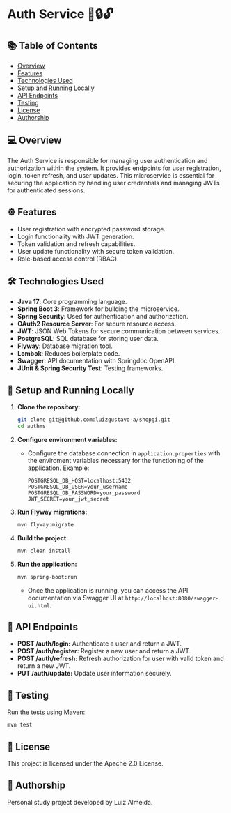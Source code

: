 ﻿# Auth Service 🔑🔒🔓

## 📚 Table of Contents
- [Overview](#-overview)
- [Features](#%EF%B8%8F-features)
- [Technologies Used](#-technologies-used)
- [Setup and Running Locally](#-setup-and-running-locally)
- [API Endpoints](#-api-endpoints)
- [Testing](#-testing)
- [License](#-license)
- [Authorship](#-authorship)


## 💻 Overview

The Auth Service is responsible for managing user authentication and authorization within the system. It provides endpoints for user registration, login, token refresh, and user updates. This microservice is essential for securing the application by handling user credentials and managing JWTs for authenticated sessions.

## ⚙️ Features

- User registration with encrypted password storage.
- Login functionality with JWT generation.
- Token validation and refresh capabilities.
- User update functionality with secure token validation.
- Role-based access control (RBAC).

## 🛠 Technologies Used

- **Java 17**: Core programming language.
- **Spring Boot 3**: Framework for building the microservice.
- **Spring Security**: Used for authentication and authorization.
- **OAuth2 Resource Server**: For secure resource access.
- **JWT**: JSON Web Tokens for secure communication between services.
- **PostgreSQL**: SQL database for storing user data.
- **Flyway**: Database migration tool.
- **Lombok**: Reduces boilerplate code.
- **Swagger**: API documentation with Springdoc OpenAPI.
- **JUnit & Spring Security Test**: Testing frameworks.

## 🚀 Setup and Running Locally

1. **Clone the repository:**
   ```bash
   git clone git@github.com:luizgustavo-a/shopgi.git
   cd authms
   ```

2. **Configure environment variables:**
   - Configure the database connection in `application.properties` with the enviroment variables  necessary for the functioning of the application. Example:
     ```
     POSTGRESQL_DB_HOST=localhost:5432
     POSTGRESQL_DB_USER=your_username
     POSTGRESQL_DB_PASSWORD=your_password
     JWT_SECRET=your_jwt_secret
     ```

3. **Run Flyway migrations:**
   ```bash
   mvn flyway:migrate
   ```

4. **Build the project:**
   ```bash
   mvn clean install
   ```

5. **Run the application:**
   ```bash
   mvn spring-boot:run
   ```
   - Once the application is running, you can access the API documentation via Swagger UI at `http://localhost:8080/swagger-ui.html`.

## 📌 API Endpoints

- **POST /auth/login:** Authenticate a user and return a JWT.
- **POST /auth/register:** Register a new user and return a JWT.
- **POST /auth/refresh:** Refresh authorization for user with valid token and return a new JWT.
- **PUT /auth/update:** Update user information securely.

## 🎯 Testing 

Run the tests using Maven:

```bash
mvn test
```

## 📜 License

This project is licensed under the Apache 2.0 License.

## 📝 Authorship

Personal study project developed by Luiz Almeida. 
